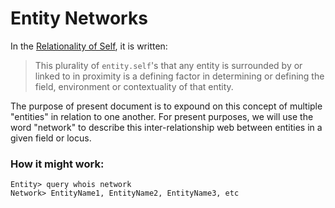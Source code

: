 # Entity Networks

In the [Relationality of Self](https://github.com/EarlyClues/UniversalFreeRealmsStandardProtocols/blob/master/docs/SelfRelation.md), it is written:

>This plurality of `entity.self`'s that any entity is surrounded by or linked to in proximity is a defining factor in determining or defining the field, environment or contextuality of that entity. 

The purpose of present document is to expound on this concept of multiple "entities" in relation to one another. For present purposes, we will use the word "network" to describe this inter-relationship web between entities in a given field or locus.


### How it might work:

```
Entity> query whois network
Network> EntityName1, EntityName2, EntityName3, etc
```
